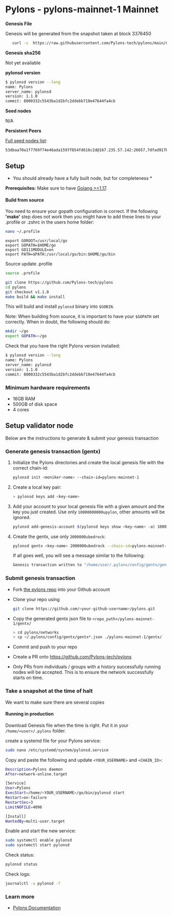 # Pylons - pylons-mainnet-1 Mainnet

**Genesis File**

Genesis will be generated from the snapshot taken at block 3376450

```bash
   curl -s  https://raw.githubusercontent.com/Pylons-tech/pylons/main/networks/pylons-mainnet-1/genesis.json > ~/.pylons/config/genesis.json
```

**Genesis sha256**

Not yet available

**pylonsd version**

```bash
$ pylonsd version --long
name: Pylons
server_name: pylonsd
version: 1.1.0
commit: 8800332c5543ba1d2bfc2ddebb710e47644fa4cb
```

**Seed nodes**

N/A

**Persistent Peers**

[Full seed nodes list](/networks/pylons-mainnet-1/persistent_peers.txt):

```
53dbaa70a1f7769f74e46ada1597f854fd616c2d@167.235.57.142:26657,7dfad917bf0cd651d75873802358e1d1d85a577d@94.130.111.155:26257,c09c7a1a50b4744011a006469c68bc2e763ef17a@88.99.3.158:10157,
```


## Setup

* You should already have a fully built node, but for completeness *

**Prerequisites:** Make sure to have [Golang >=1.17](https://golang.org/).

#### Build from source

You need to ensure your gopath configuration is correct. If the following **'make'** step does not work then you might have to add these lines to your .profile or .zshrc in the users home folder:

```sh
nano ~/.profile
```

```
export GOROOT=/usr/local/go
export GOPATH=$HOME/go
export GO111MODULE=on
export PATH=$PATH:/usr/local/go/bin:$HOME/go/bin
```

Source update .profile

```sh
source .profile
```

```sh
git clone https://github.com/Pylons-tech/pylons
cd pylons
git checkout v1.1.0
make build && make install
```

This will build and install `pylonsd` binary into `$GOBIN`.

Note: When building from source, it is important to have your `$GOPATH` set correctly. When in doubt, the following should do:

```sh
mkdir ~/go
export GOPATH=~/go
```

Check that you have the right Pylons version installed:

```sh
$ pylonsd version --long
name: Pylons
server_name: pylonsd
version: 1.1.0
commit: 8800332c5543ba1d2bfc2ddebb710e47644fa4cb
```

### Minimum hardware requirements

- 16GB RAM
- 500GB of disk space
- 4 cores

## Setup validator node

Below are the instructions to generate & submit your genesis transaction

### Generate genesis transaction (gentx)

1. Initialize the Pylons directories and create the local genesis file with the correct chain-id:

   ```bash
   pylonsd init <moniker-name> --chain-id=pylons-mainnet-1
   ```

2. Create a local key pair:

   ```sh
   > pylonsd keys add <key-name>
   ```

3. Add your account to your local genesis file with a given amount and the key you just created. Use only `10000000000upylon`, other amounts will be ignored.

   ```bash
   pylonsd add-genesis-account $(pylonsd keys show <key-name> -a) 10000000000upylon
   ```

4. Create the gentx, use only `2000000ubedrock`:

   ```bash
   pylonsd gentx <key-name> 2000000ubedrock --chain-id=pylons-mainnet-1
   ```

   If all goes well, you will see a message similar to the following:

   ```bash
   Genesis transaction written to "/home/user/.pylons/config/gentx/gentx-******.json"
   ```

### Submit genesis transaction

- Fork [the pylons repo](https://github.com/Pylons-tech/pylons) into your Github account

- Clone your repo using

  ```bash
  git clone https://github.com/<your-github-username>/pylons.git
  ```

- Copy the generated gentx json file to `<repo_path>/pylons-mainnet-1/gentx/`

  ```sh
  > cd pylons/networks
  > cp ~/.pylons/config/gentx/gentx*.json ./pylons-mainnet-1/gentx/
  ```

- Commit and push to your repo
- Create a PR onto https://github.com/Pylons-tech/pylons
- Only PRs from individuals / groups with a history successfully running nodes will be accepted. This is to ensure the network successfully starts on time.

### Take a snapshot at the time of halt

We want to make sure there are several copies

#### Running in production

Download Genesis file when the time is right. Put it in your `/home/<user>/.pylons` folder.

create a systemd file for your Pylons service:

```sh
sudo nano /etc/systemd/system/pylonsd.service
```

Copy and paste the following and update `<YOUR_USERNAME>` and `<CHAIN_ID>`:

```sh
Description=Pylons daemon
After=network-online.target

[Service]
User=Pylons
ExecStart=/home/<YOUR_USERNAME>/go/bin/pylonsd start
Restart=on-failure
RestartSec=3
LimitNOFILE=4096

[Install]
WantedBy=multi-user.target
```

Enable and start the new service:

```sh
sudo systemctl enable pylonsd
sudo systemctl start pylonsd
```

Check status:

```sh
pylonsd status
```

Check logs:

```sh
journalctl -u pylonsd -f
```

### Learn more

- [Pylons Documentation](https://github.com/Pylons-tech/pylons/tree/main/docs/)

